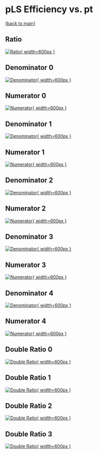 # pLS Efficiency vs. pt

[[back to main](./)]



## Ratio

[![Ratio](../mtv/var/pLS_loweta_211_-1_eff_pt.png){ width=600px }](../mtv/var/pLS_loweta_211_-1_eff_pt.pdf)

## Denominator 0

[![Denominator](../mtv/den/pLS_loweta_211_-1_eff_pt_den0.png){ width=600px }](../mtv/den/pLS_loweta_211_-1_eff_pt_den0.pdf)

## Numerator 0

[![Numerator](../mtv/num/pLS_loweta_211_-1_eff_pt_num0.png){ width=600px }](../mtv/num/pLS_loweta_211_-1_eff_pt_num0.pdf)

## Denominator 1

[![Denominator](../mtv/den/pLS_loweta_211_-1_eff_pt_den1.png){ width=600px }](../mtv/den/pLS_loweta_211_-1_eff_pt_den1.pdf)

## Numerator 1

[![Numerator](../mtv/num/pLS_loweta_211_-1_eff_pt_num1.png){ width=600px }](../mtv/num/pLS_loweta_211_-1_eff_pt_num1.pdf)

## Denominator 2

[![Denominator](../mtv/den/pLS_loweta_211_-1_eff_pt_den2.png){ width=600px }](../mtv/den/pLS_loweta_211_-1_eff_pt_den2.pdf)

## Numerator 2

[![Numerator](../mtv/num/pLS_loweta_211_-1_eff_pt_num2.png){ width=600px }](../mtv/num/pLS_loweta_211_-1_eff_pt_num2.pdf)

## Denominator 3

[![Denominator](../mtv/den/pLS_loweta_211_-1_eff_pt_den3.png){ width=600px }](../mtv/den/pLS_loweta_211_-1_eff_pt_den3.pdf)

## Numerator 3

[![Numerator](../mtv/num/pLS_loweta_211_-1_eff_pt_num3.png){ width=600px }](../mtv/num/pLS_loweta_211_-1_eff_pt_num3.pdf)

## Denominator 4

[![Denominator](../mtv/den/pLS_loweta_211_-1_eff_pt_den4.png){ width=600px }](../mtv/den/pLS_loweta_211_-1_eff_pt_den4.pdf)

## Numerator 4

[![Numerator](../mtv/num/pLS_loweta_211_-1_eff_pt_num4.png){ width=600px }](../mtv/num/pLS_loweta_211_-1_eff_pt_num4.pdf)

## Double Ratio 0

[![Double Ratio](../mtv/ratio/pLS_loweta_211_-1_eff_pt_ratio0.png){ width=600px }](../mtv/ratio/pLS_loweta_211_-1_eff_pt_ratio0.pdf)

## Double Ratio 1

[![Double Ratio](../mtv/ratio/pLS_loweta_211_-1_eff_pt_ratio1.png){ width=600px }](../mtv/ratio/pLS_loweta_211_-1_eff_pt_ratio1.pdf)

## Double Ratio 2

[![Double Ratio](../mtv/ratio/pLS_loweta_211_-1_eff_pt_ratio2.png){ width=600px }](../mtv/ratio/pLS_loweta_211_-1_eff_pt_ratio2.pdf)

## Double Ratio 3

[![Double Ratio](../mtv/ratio/pLS_loweta_211_-1_eff_pt_ratio3.png){ width=600px }](../mtv/ratio/pLS_loweta_211_-1_eff_pt_ratio3.pdf)

